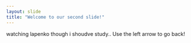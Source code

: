 ```yaml
---
layout: slide
title: "Welcome to our second slide!"
---
```

watching lapenko though i shoudve study..
Use the left arrow to go back!
